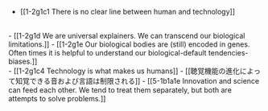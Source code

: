 - [[1-2g1c1 There is no clear line between human and technology]]
<br>
- [[1-2g1d We are universal explainers. We can transcend our biological limitations.]]
- [[1-2g1e Our biological bodies are (still) encoded in genes. Often times it is helpful to understand our biological-default tendencies-biases.]]
<br>
- [[1-2g1c4 Technology is what makes us humans]]
- [[聴覚機能の進化によって知覚できる音および言語は制限される]]
- [[5-1b1a1e Innovation and science can feed each other. We tend to treat them separately, but both are attempts to solve problems.]]
<br>
